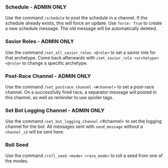 ### Schedule - ADMIN ONLY
Use the command `/schedule` to post the schedule in a channel. If the schedule already exists, this will force an update. Use `force: True` to create a new schedule message. The old message will be automatically deleted.

### Savior Roles - ADMIN ONLY
Use the command `/set_all_savior_roles <@role>` to set a savior role for that archetype. Come back afterwards with `/set_savior_role <archetype> <@role>` to change a specific archetype.

### Post-Race Channel - ADMIN ONLY
Use the command `/set_postrace_channel <#channel>` to set a post-race channel. On a successfully fired race, a separator message will posted in this channel, as well as reminder to use spoiler tags.

### Set Bot Logging Channel - ADMIN ONLY
Use the command `/set_bot_logging_channel` <#channel> to set the logging channel for the bot. All messages sent with `send_message` without a `channel_id` will be sent here.

### Roll Seed
Use the command `/roll_seed <mode> <race_mode>` to roll a seed from one of the modes.